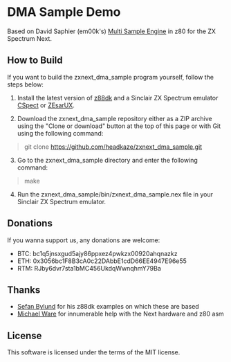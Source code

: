 # DMA Sample Demo

Based on David Saphier (em00k's) [Multi Sample Engine](https://www.specnext.com/forum/viewtopic.php?f=16&t=1520)
in z80 for the ZX Spectrum Next.

## How to Build

If you want to build the zxnext_dma_sample program yourself, follow the steps below:

1. Install the latest version of [z88dk](https://github.com/z88dk/z88dk) and
a Sinclair ZX Spectrum emulator [CSpect](https://dailly.blogspot.com/) or
[ZEsarUX](https://sourceforge.net/projects/zesarux/).

2. Download the zxnext_dma_sample repository either as a ZIP archive using the
"Clone or download" button at the top of this page or with Git using the
following command:

> git clone https://github.com/headkaze/zxnext_dma_sample.git

3. Go to the zxnext_dma_sample directory and enter the following command:

> make

4. Run the zxnext_dma_sample/bin/zxnext_dma_sample.nex file in your
Sinclair ZX Spectrum emulator.

## Donations

If you wanna support us, any donations are welcome:

- BTC: bc1q5jnsxgud5ajy86ppxez4pwkzx00920ahqnazkz
- ETH: 0x3056bc1F8B3cA0c22DAbbE1cdD66EE4947E96e55
- RTM: RJby6dvr7sta1bMC456UkdqWwnqhmY79Ba

## Thanks

- [Sefan Bylund](https://github.com/stefanbylund) for his z88dk examples on which these are based
- [Michael Ware](https://www.rustypixels.uk/) for innumerable help with the Next hardware and z80 asm

## License

This software is licensed under the terms of the MIT license.
